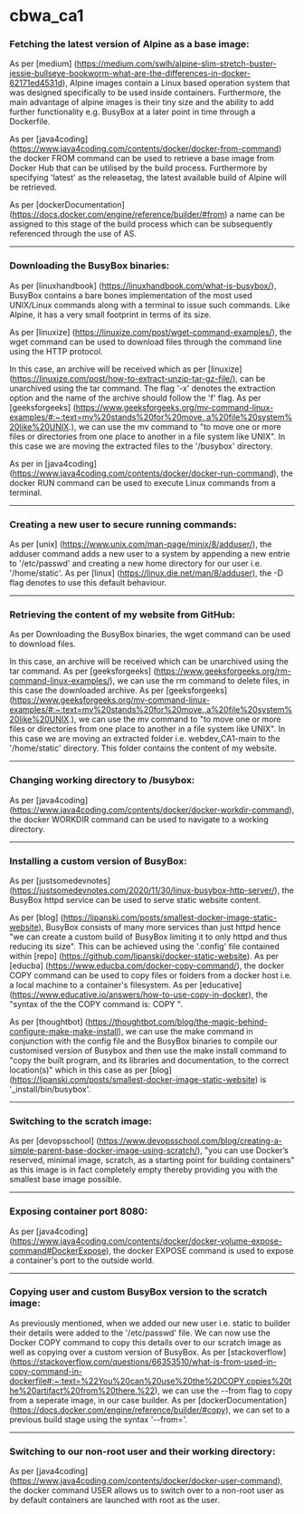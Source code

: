 # cbwa_ca1

### Fetching the latest version of Alpine as a base image: ###
As per [medium] (https://medium.com/swlh/alpine-slim-stretch-buster-jessie-bullseye-bookworm-what-are-the-differences-in-docker-62171ed4531d), Alpine images contain a Linux based operation system that was designed specifically to be used inside containers. Furthermore, the main advantage of alpine images is their tiny size and the ability to add further functionality e.g. BusyBox at a later point in time through a Dockerfile.

As per [java4coding] (https://www.java4coding.com/contents/docker/docker-from-command) the docker FROM command can be used to retrieve a base image from Docker Hub that can be utilised by the build process. Furthermore by specifying 'latest' as the releasetag, the latest available build of Alpine will be retrieved.

As per [dockerDocumentation] (https://docs.docker.com/engine/reference/builder/#from) a name can be assigned to this stage of the build process which can be subsequently referenced through the use of AS.

***
### Downloading the BusyBox binaries: ###
As per [linuxhandbook] (https://linuxhandbook.com/what-is-busybox/), BusyBox contains a bare bones implementation of the most used UNIX/Linux commands along with a terminal to issue such commands. Like Alpine, it has a very small footprint in terms of its size.

As per [linuxize] (https://linuxize.com/post/wget-command-examples/), the wget command can be used to download files through the command line using the HTTP protocol.

In this case, an archive will be received which as per [linuxize] (https://linuxize.com/post/how-to-extract-unzip-tar-gz-file/), can be unarchived using the tar command. The flag '-x' denotes the extraction option and the name of the archive should follow the 'f' flag. As per [geeksforgeeks] (https://www.geeksforgeeks.org/mv-command-linux-examples/#:~:text=mv%20stands%20for%20move.,a%20file%20system%20like%20UNIX.), we can use the mv command to "to move one or more files or directories from one place to another in a file system like UNIX". In this case we are moving the extracted files to the '/busybox' directory.

As per in [java4coding] (https://www.java4coding.com/contents/docker/docker-run-command), the docker RUN command can be used to execute Linux commands from a terminal.

***
### Creating a new user to secure running commands: ###
As per [unix] (https://www.unix.com/man-page/minix/8/adduser/), the adduser command adds a new user to a system by appending a new entrie to '/etc/passwd' and creating a new home directory for our user i.e. '/home/static'. As per [linux] (https://linux.die.net/man/8/adduser), the -D flag denotes to use this default behaviour.

***
### Retrieving the content of my website from GitHub: ###
As per Downloading the BusyBox binaries, the wget command can be used to download files.

In this case, an archive will be received which can be unarchived using the tar command. As per [geeksforgeeks] (https://www.geeksforgeeks.org/rm-command-linux-examples/), we can use the rm command to delete files, in this case the downloaded archive. As per [geeksforgeeks] (https://www.geeksforgeeks.org/mv-command-linux-examples/#:~:text=mv%20stands%20for%20move.,a%20file%20system%20like%20UNIX.), we can use the mv command to "to move one or more files or directories from one place to another in a file system like UNIX". In this case we are moving an extracted folder i.e. webdev_CA1-main to the '/home/static' directory. This folder contains the content of my website.

***
### Changing working directory to /busybox: ###
As per [java4coding] (https://www.java4coding.com/contents/docker/docker-workdir-command), the docker WORKDIR command can be used to navigate to a working directory.

***
### Installing a custom version of BusyBox: ###
As per [justsomedevnotes] (https://justsomedevnotes.com/2020/11/30/linux-busybox-http-server/), the BusyBox httpd service can be used to serve static website content.

As per [blog] (https://lipanski.com/posts/smallest-docker-image-static-website), BusyBox consists of many more services than just httpd hence "we can create a custom build of BusyBox limiting it to only httpd and thus reducing its size". This can be achieved using the '.config' file contained within [repo] (https://github.com/lipanski/docker-static-website). As per [educba] (https://www.educba.com/docker-copy-command/), the docker COPY command can be used to copy files or folders from a docker host i.e. a local machine to a container's filesystem. As per [educative] (https://www.educative.io/answers/how-to-use-copy-in-docker), the "syntax of the the COPY command is: COPY <src> <dest>".

As per [thoughtbot] (https://thoughtbot.com/blog/the-magic-behind-configure-make-make-install), we can use the make command in conjunction with the config file and the BusyBox binaries to compile our customised version of Busybox and then use the make install command to "copy the built program, and its libraries and documentation, to the correct location(s)" which in this case as per [blog] (https://lipanski.com/posts/smallest-docker-image-static-website) is '_install/bin/busybox'.

***
### Switching to the scratch image: ###
As per [devopsschool] (https://www.devopsschool.com/blog/creating-a-simple-parent-base-docker-image-using-scratch/), "you can use Docker’s reserved, minimal image, scratch, as a starting point for building containers" as this image is in fact completely empty thereby providing you with the smallest base image possible.

***
### Exposing container port 8080: ###
As per [java4coding] (https://www.java4coding.com/contents/docker/docker-volume-expose-command#DockerExpose), the docker EXPOSE command is used to expose a container's port to the outside world.

***
### Copying user and custom BusyBox version to the scratch image: ###
As previously mentioned, when we added our new user i.e. static to builder their details were added to the '/etc/passwd' file.  We can now use the Docker COPY command to copy this details over to our scratch image as well as copying over a custom version of BusyBox. As per [stackoverflow] (https://stackoverflow.com/questions/66353510/what-is-from-used-in-copy-command-in-dockerfile#:~:text=%22You%20can%20use%20the%20COPY,copies%20the%20artifact%20from%20there.%22), we can use the --from flag to copy from a seperate image, in our case builder. As per [dockerDocumentation] (https://docs.docker.com/engine/reference/builder/#copy), we can set <src> to a previous build stage using the syntax '--from=<name>'.

***
### Switching to our non-root user and their working directory: ###
As per [java4coding] (https://www.java4coding.com/contents/docker/docker-user-command), the docker command USER allows us to switch over to a non-root user as by default containers are launched with root as the user.